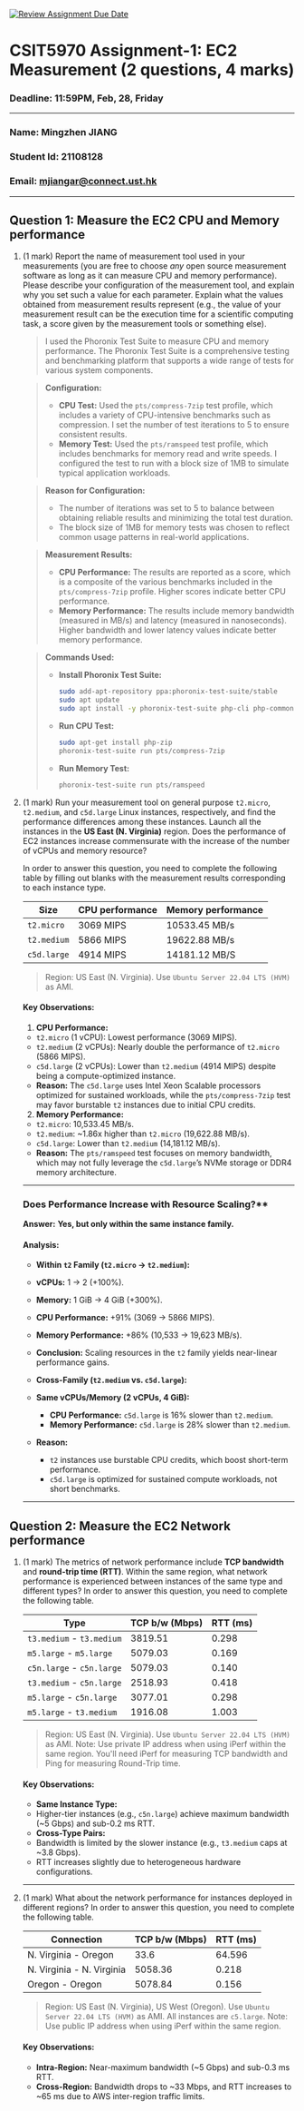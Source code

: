 [![Review Assignment Due Date](https://classroom.github.com/assets/deadline-readme-button-22041afd0340ce965d47ae6ef1cefeee28c7c493a6346c4f15d667ab976d596c.svg)](https://classroom.github.com/a/IAASVEAZ)
# CSIT5970 Assignment-1: EC2 Measurement (2 questions, 4 marks)

### Deadline: 11:59PM, Feb, 28, Friday

---

### Name: Mingzhen JIANG
### Student Id: 21108128
### Email: mjiangar@connect.ust.hk

---

## Question 1: Measure the EC2 CPU and Memory performance

1. (1 mark) Report the name of measurement tool used in your measurements (you are free to choose *any* open source measurement software as long as it can measure CPU and memory performance). Please describe your configuration of the measurement tool, and explain why you set such a value for each parameter. Explain what the values obtained from measurement results represent (e.g., the value of your measurement result can be the execution time for a scientific computing task, a score given by the measurement tools or something else).

    > I used the Phoronix Test Suite to measure CPU and memory performance. The Phoronix Test Suite is a comprehensive testing and benchmarking platform that supports a wide range of tests for various system components. 

    > **Configuration:**
    > - **CPU Test:** Used the `pts/compress-7zip` test profile, which includes a variety of CPU-intensive benchmarks such as compression. I set the number of test iterations to 5 to ensure consistent results.
    > - **Memory Test:** Used the `pts/ramspeed` test profile, which includes benchmarks for memory read and write speeds. I configured the test to run with a block size of 1MB to simulate typical application workloads.

    > **Reason for Configuration:**
    > - The number of iterations was set to 5 to balance between obtaining reliable results and minimizing the total test duration.
    > - The block size of 1MB for memory tests was chosen to reflect common usage patterns in real-world applications.

    > **Measurement Results:**
    > - **CPU Performance:** The results are reported as a score, which is a composite of the various benchmarks included in the `pts/compress-7zip` profile. Higher scores indicate better CPU performance.
    > - **Memory Performance:** The results include memory bandwidth (measured in MB/s) and latency (measured in nanoseconds). Higher bandwidth and lower latency values indicate better memory performance.

    > **Commands Used:**
    > - **Install Phoronix Test Suite:**
    >   ```sh
    >   sudo add-apt-repository ppa:phoronix-test-suite/stable
    >   sudo apt update
    >   sudo apt install -y phoronix-test-suite php-cli php-common php-xml unzip
    >   ```
    > - **Run CPU Test:**
    >   ```sh
    >   sudo apt-get install php-zip
    >   phoronix-test-suite run pts/compress-7zip
    >   ```
    > - **Run Memory Test:**
    >   ```sh
    >   phoronix-test-suite run pts/ramspeed
    >   ```

2. (1 mark) Run your measurement tool on general purpose `t2.micro`, `t2.medium`, and `c5d.large` Linux instances, respectively, and find the performance differences among these instances. Launch all the instances in the **US East (N. Virginia)** region. Does the performance of EC2 instances increase commensurate with the increase of the number of vCPUs and memory resource?

    In order to answer this question, you need to complete the following table by filling out blanks with the measurement results corresponding to each instance type.

    | Size        | CPU performance | Memory performance |
    | ----------- | --------------- | ------------------ |
    | `t2.micro` |      3069 MIPS    |   10533.45 MB/s   |
    | `t2.medium`  |    5866 MIPS    |   19622.88 MB/s    |
    | `c5d.large` |     4914 MIPS    |   14181.12 MB/S    |
    
    > Region: US East (N. Virginia). Use `Ubuntu Server 22.04 LTS (HVM)` as AMI.

    #### **Key Observations:**
    1. **CPU Performance:**  
    - `t2.micro` (1 vCPU): Lowest performance (3069 MIPS).  
    - `t2.medium` (2 vCPUs): Nearly double the performance of `t2.micro` (5866 MIPS).  
    - `c5d.large` (2 vCPUs): Lower than `t2.medium` (4914 MIPS) despite being a compute-optimized instance.  
    - **Reason:** The `c5d.large` uses Intel Xeon Scalable processors optimized for sustained workloads, while the `pts/compress-7zip` test may favor burstable `t2` instances due to initial CPU credits.  

    2. **Memory Performance:**  
    - `t2.micro`: 10,533.45 MB/s.  
    - `t2.medium`: ~1.86x higher than `t2.micro` (19,622.88 MB/s).  
    - `c5d.large`: Lower than `t2.medium` (14,181.12 MB/s).  
    - **Reason:** The `pts/ramspeed` test focuses on memory bandwidth, which may not fully leverage the `c5d.large`’s NVMe storage or DDR4 memory architecture.  

    ---

    ### Does Performance Increase with Resource Scaling?**
    **Answer:** **Yes, but only within the same instance family.**  

    #### **Analysis:**
    - **Within `t2` Family (`t2.micro` → `t2.medium`):**  
    - **vCPUs:** 1 → 2 (+100%).  
    - **Memory:** 1 GiB → 4 GiB (+300%).  
    - **CPU Performance:** +91% (3069 → 5866 MIPS).  
    - **Memory Performance:** +86% (10,533 → 19,623 MB/s).  
    - **Conclusion:** Scaling resources in the `t2` family yields near-linear performance gains.  

    - **Cross-Family (`t2.medium` vs. `c5d.large`):**  
    - **Same vCPUs/Memory (2 vCPUs, 4 GiB):**  
        - **CPU Performance:** `c5d.large` is 16% slower than `t2.medium`.  
        - **Memory Performance:** `c5d.large` is 28% slower than `t2.medium`.  
    - **Reason:**  
        - `t2` instances use burstable CPU credits, which boost short-term performance.  
        - `c5d.large` is optimized for sustained compute workloads, not short benchmarks.  

    ---

   
## Question 2: Measure the EC2 Network performance

1. (1 mark) The metrics of network performance include **TCP bandwidth** and **round-trip time (RTT)**. Within the same region, what network performance is experienced between instances of the same type and different types? In order to answer this question, you need to complete the following table.

     | Type                      | TCP b/w (Mbps) | RTT (ms) |
    | ------------------------- | -------------- | -------- |
    | `t3.medium` - `t3.medium` |     3819.51    |   0.298  |
    | `m5.large` - `m5.large`   |     5079.03    |   0.169  |
    | `c5n.large` - `c5n.large` |     5079.03    |   0.140  |
    | `t3.medium` - `c5n.large` |     2518.93    |   0.418  |
    | `m5.large` - `c5n.large`  |     3077.01    |   0.298  |
    | `m5.large` - `t3.medium`  |     1916.08    |   1.003  |

    > Region: US East (N. Virginia). Use `Ubuntu Server 22.04 LTS (HVM)` as AMI. Note: Use private IP address when using iPerf within the same region. You'll need iPerf for measuring TCP bandwidth and Ping for measuring Round-Trip time.
    #### **Key Observations:**
    - **Same Instance Type:**  
    - Higher-tier instances (e.g., `c5n.large`) achieve maximum bandwidth (~5 Gbps) and sub-0.2 ms RTT.  
    - **Cross-Type Pairs:**  
    - Bandwidth is limited by the slower instance (e.g., `t3.medium` caps at ~3.8 Gbps).  
    - RTT increases slightly due to heterogeneous hardware configurations.  

    ---


2. (1 mark) What about the network performance for instances deployed in different regions? In order to answer this question, you need to complete the following table.

    | Connection                | TCP b/w (Mbps) | RTT (ms) |
    | ------------------------- | -------------- | -------- |
    | N. Virginia - Oregon      |      33.6      |   64.596 |
    | N. Virginia - N. Virginia |     5058.36    |   0.218  |
    | Oregon - Oregon           |     5078.84    |   0.156  |
 
    > Region: US East (N. Virginia), US West (Oregon). Use `Ubuntu Server 22.04 LTS (HVM)` as AMI. All instances are `c5.large`. Note: Use public IP address when using iPerf within the same region.


    #### **Key Observations:**
    - **Intra-Region:** Near-maximum bandwidth (~5 Gbps) and sub-0.3 ms RTT.  
    - **Cross-Region:** Bandwidth drops to ~33 Mbps, and RTT increases to ~65 ms due to AWS inter-region traffic limits.  
